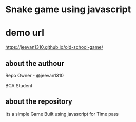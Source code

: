# Snake game using javascript

# demo url 

https://jeevan1310.github.io/old-school-game/

## about the authour

Repo Owner - @jeevan1310

BCA Student

## about the repository

Its a simple Game Built using javascript for Time pass

